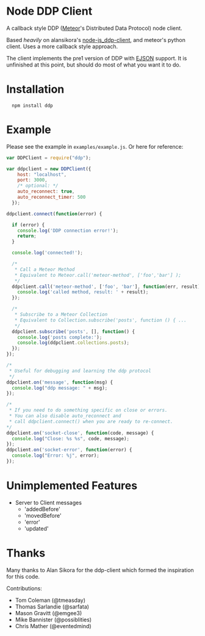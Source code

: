 Node DDP Client
===============

A callback style DDP ([Meteor](http://meteor.com/)'s Distributed Data Protocol) node client.

Based _heavily_ on alansikora's [node-js_ddp-client](https://github.com/alansikora/node-js_ddp-client), and meteor's python client. Uses a more callback style approach.

The client implements the pre1 version of DDP with [EJSON](http://docs.meteor.com/#ejson) support. It is unfinished at this point, but should do most of what you want it to do.

Installation
============

```
  npm install ddp
```

Example
=======

Please see the example in `examples/example.js`. Or here for reference:

```js
var DDPClient = require("ddp");

var ddpclient = new DDPClient({
    host: "localhost",
    port: 3000,
    /* optional: */
    auto_reconnect: true,
    auto_reconnect_timer: 500
  });

ddpclient.connect(function(error) {

  if (error) {
    console.log('DDP connection error!');
    return;
  }

  console.log('connected!');

  /*
   * Call a Meteor Method 
   * Equivalent to Meteor.call('meteor-method', ['foo','bar'] ); 
   */
  ddpclient.call('meteor-method', ['foo', 'bar'], function(err, result) {
    console.log('called method, result: ' + result);
  });

  /*
   * Subscribe to a Meteor Collection 
   * Equivalent to Collection.subscribe('posts', function () { ... 
   */
  ddpclient.subscribe('posts', [], function() {
    console.log('posts complete:');
    console.log(ddpclient.collections.posts);
  });
});

/*
 * Useful for debugging and learning the ddp protocol
 */
ddpclient.on('message', function(msg) {
  console.log("ddp message: " + msg);
});

/* 
 * If you need to do something specific on close or errors.
 * You can also disable auto_reconnect and 
 * call ddpclient.connect() when you are ready to re-connect.
*/
ddpclient.on('socket-close', function(code, message) {
  console.log("Close: %s %s", code, message);
});
ddpclient.on('socket-error', function(error) {
  console.log("Error: %j", error);
});
```

Unimplemented Features
====
* Server to Client messages
  * 'addedBefore'
  * 'movedBefore'
  * 'error'
  * 'updated'


Thanks
======

Many thanks to Alan Sikora for the ddp-client which formed the inspiration for this code.

Contributions:
 * Tom Coleman (@tmeasday)
 * Thomas Sarlandie (@sarfata)
 * Mason Gravitt (@emgee3)
 * Mike Bannister (@possiblities)
 * Chris Mather (@eventedmind)
